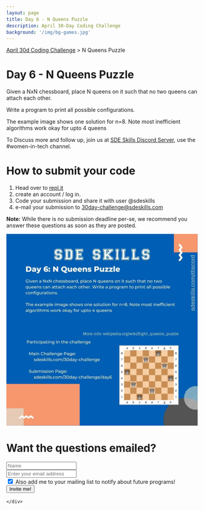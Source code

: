 ```yaml
---
layout: page
title: Day 6 - N Queens Puzzle
description: April 30-Day Coding Challenge
background: '/img/bg-games.jpg'
---
```

[April 30d Coding Challenge](/30day-challenge/) > N Queens Puzzle

# Day 6 - N Queens Puzzle
Given a NxN chessboard, place N queens on it such that no two  queens can attach each other.

Write a program to print all possible configurations.

The example image shows one solution for n=8. Note most inefficient algorithms work okay for upto 4 queens

To Discuss more and follow up, join us at [SDE Skills Discord Server](https://sdeskills.com/discord), use the #women-in-tech channel.

# How to submit your code
1. Head over to [repl.it](https://repl.it)
2. create an account / log in.
3. Code your submission and share it with user @sdeskills
4. e-mail your submission to [30day-challenge@sdeskills.com](mailto:30day-challenge@sdeskills.com)

**Note:** While there is no submission deadline per-se, we recommend you answer these questions as soon as they are posted.

![Day 6 - N Queens Puzzle](/img/30day-challenge/day6.jpg)

# Want the questions emailed?
<form name="challenge" id="challenge">
  <div class="form-row">
    <div class="col-mx-12 col-md-9">
		<div class="row">
			<div class="col-mx-12 col-md-5">
			<input type="text" class="form-control form-control-lg mt-2" placeholder="Name" id="name" name="name">
			</div>
			<div class="col-mx-12 col-md-7">
			<input type="text" class="form-control form-control-lg mt-2" placeholder="Enter your email address" name="email" id="email">
			</div>
		</div>
		<div class="row">
			<div class="col-12">
				<div class="form-check">
					<input class="form-check-input" name="notify" type="checkbox" id="notify" checked="checked">
					<label class="form-check-label" for="notify">Also add me to your mailing list to notify about future programs!</label>
      			</div>
			</div>
	    </div>
    </div>
    <div class="col">
      <input  name="purpose" type="hidden" id="purpose" value="30dchallenge">
	  <button id="challengeSubmit" type="Submit" class="btn btn-primary mt-2">Invite me!</button>

    </div>
  </div>
</form>
<br/>

<!-- Event snippet for Website sale conversion page -->
<script>
  gtag('event', 'conversion', {
      'send_to': 'AW-674035741/-8rRCNqqlP4BEJ3ws8EC',
      'transaction_id': ''
  });
</script>
